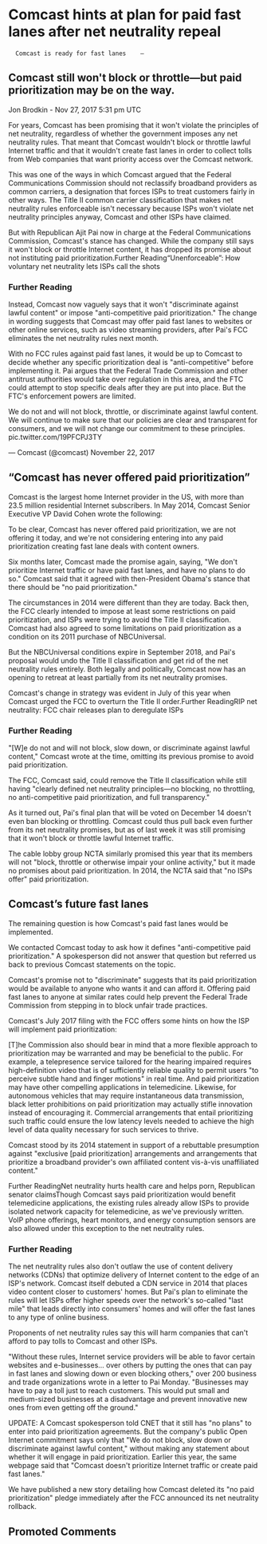 Comcast hints at plan for paid fast lanes after net neutrality repeal
=====================================================================

#### 
      Comcast is ready for fast lanes    —


Comcast still won't block or throttle—but paid prioritization may be on the way.
--------------------------------------------------------------------------------


Jon Brodkin
    -  Nov 27, 2017 5:31 pm UTC


For years, Comcast has been promising that it won't violate the principles of net neutrality, regardless of whether the government imposes any net neutrality rules. That meant that Comcast wouldn't block or throttle lawful Internet traffic and that it wouldn't create fast lanes in order to collect tolls from Web companies that want priority access over the Comcast network.

This was one of the ways in which Comcast argued that the Federal Communications Commission should not reclassify broadband providers as common carriers, a designation that forces ISPs to treat customers fairly in other ways. The Title II common carrier classification that makes net neutrality rules enforceable isn't necessary because ISPs won't violate net neutrality principles anyway, Comcast and other ISPs have claimed.

But with Republican Ajit Pai now in charge at the Federal Communications Commission, Comcast's stance has changed. While the company still says it won't block or throttle Internet content, it has dropped its promise about not instituting paid prioritization.Further Reading“Unenforceable”: How voluntary net neutrality lets ISPs call the shots

### Further Reading

Instead, Comcast now vaguely says that it won't "discriminate against lawful content" or impose "anti-competitive paid prioritization." The change in wording suggests that Comcast may offer paid fast lanes to websites or other online services, such as video streaming providers, after Pai's FCC eliminates the net neutrality rules next month.

With no FCC rules against paid fast lanes, it would be up to Comcast to decide whether any specific prioritization deal is "anti-competitive" before implementing it. Pai argues that the Federal Trade Commission and other antitrust authorities would take over regulation in this area, and the FTC could attempt to stop specific deals after they are put into place. But the FTC's enforcement powers are limited.

We do not and will not block, throttle, or discriminate against lawful content. We will continue to make sure that our policies are clear and transparent for consumers, and we will not change our commitment to these principles. pic.twitter.com/19PFCPJ3TY

— Comcast (@comcast) November 22, 2017

“Comcast has never offered paid prioritization”
-----------------------------------------------

Comcast is the largest home Internet provider in the US, with more than 23.5 million residential Internet subscribers. In May 2014, Comcast Senior Executive VP David Cohen wrote the following:

To be clear, Comcast has never offered paid prioritization, we are not offering it today, and we're not considering entering into any paid prioritization creating fast lane deals with content owners.

Six months later, Comcast made the promise again, saying, "We don't prioritize Internet traffic or have paid fast lanes, and have no plans to do so." Comcast said that it agreed with then-President Obama's stance that there should be "no paid prioritization."

The circumstances in 2014 were different than they are today. Back then, the FCC clearly intended to impose at least some restrictions on paid prioritization, and ISPs were trying to avoid the Title II classification. Comcast had also agreed to some limitations on paid prioritization as a condition on its 2011 purchase of NBCUniversal.

But the NBCUniversal conditions expire in September 2018, and Pai's proposal would undo the Title II classification and get rid of the net neutrality rules entirely. Both legally and politically, Comcast now has an opening to retreat at least partially from its net neutrality promises.

Comcast's change in strategy was evident in July of this year when Comcast urged the FCC to overturn the Title II order.Further ReadingRIP net neutrality: FCC chair releases plan to deregulate ISPs

### Further Reading

"[W]e do not and will not block, slow down, or discriminate against lawful content," Comcast wrote at the time, omitting its previous promise to avoid paid prioritization.

The FCC, Comcast said, could remove the Title II classification while still having "clearly defined net neutrality principles—no blocking, no throttling, no anti-competitive paid prioritization, and full transparency."

As it turned out, Pai's final plan that will be voted on December 14 doesn't even ban blocking or throttling. Comcast could thus pull back even further from its net neutrality promises, but as of last week it was still promising that it won't block or throttle lawful Internet traffic.

The cable lobby group NCTA similarly promised this year that its members will not "block, throttle or otherwise impair your online activity," but it made no promises about paid prioritization. In 2014, the NCTA said that "no ISPs offer" paid prioritization.

Comcast’s future fast lanes
---------------------------

The remaining question is how Comcast's paid fast lanes would be implemented.

We contacted Comcast today to ask how it defines "anti-competitive paid prioritization." A spokesperson did not answer that question but referred us back to previous Comcast statements on the topic.

Comcast's promise not to "discriminate" suggests that its paid prioritization would be available to anyone who wants it and can afford it. Offering paid fast lanes to anyone at similar rates could help prevent the Federal Trade Commission from stepping in to block unfair trade practices.

Comcast's July 2017 filing with the FCC offers some hints on how the ISP will implement paid prioritization:

[T]he Commission also should bear in mind that a more flexible approach to prioritization may be warranted and may be beneficial to the public. For example, a telepresence service tailored for the hearing impaired requires high-definition video that is of sufficiently reliable quality to permit users "to perceive subtle hand and finger motions" in real time. And paid prioritization may have other compelling applications in telemedicine. Likewise, for autonomous vehicles that may require instantaneous data transmission, black letter prohibitions on paid prioritization may actually stifle innovation instead of encouraging it. Commercial arrangements that entail prioritizing such traffic could ensure the low latency levels needed to achieve the high level of data quality necessary for such services to thrive.

Comcast stood by its 2014 statement in support of a rebuttable presumption against "exclusive [paid prioritization] arrangements and arrangements that prioritize a broadband provider's own affiliated content vis-à-vis unaffiliated content."

Further ReadingNet neutrality hurts health care and helps porn, Republican senator claimsThough Comcast says paid prioritization would benefit telemedicine applications, the existing rules already allow ISPs to provide isolated network capacity for telemedicine, as we've previously written. VoIP phone offerings, heart monitors, and energy consumption sensors are also allowed under this exception to the net neutrality rules.

### Further Reading

The net neutrality rules also don't outlaw the use of content delivery networks (CDNs) that optimize delivery of Internet content to the edge of an ISP's network. Comcast itself debuted a CDN service in 2014 that places video content closer to customers' homes. But Pai's plan to eliminate the rules will let ISPs offer higher speeds over the network's so-called "last mile" that leads directly into consumers' homes and will offer the fast lanes to any type of online business.

Proponents of net neutrality rules say this will harm companies that can't afford to pay tolls to Comcast and other ISPs.

"Without these rules, Internet service providers will be able to favor certain websites and e-businesses... over others by putting the ones that can pay in fast lanes and slowing down or even blocking others," over 200 business and trade organizations wrote in a letter to Pai Monday. "Businesses may have to pay a toll just to reach customers. This would put small and medium-sized businesses at a disadvantage and prevent innovative new ones from even getting off the ground."

UPDATE: A Comcast spokesperson told CNET that it still has "no plans" to enter into paid prioritization agreements. But the company's public Open Internet commitment says only that "We do not block, slow down or discriminate against lawful content," without making any statement about whether it will engage in paid prioritization. Earlier this year, the same webpage said that "Comcast doesn't prioritize Internet traffic or create paid fast lanes."

We have published a new story detailing how Comcast deleted its "no paid prioritization" pledge immediately after the FCC announced its net neutrality rollback.

Promoted Comments
-----------------
